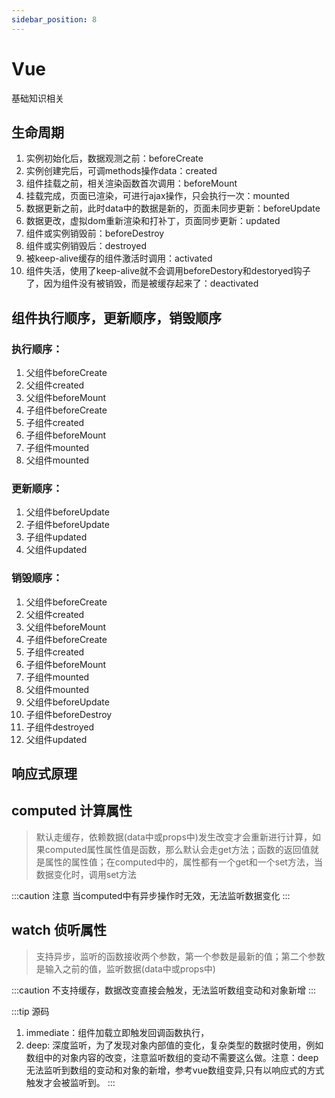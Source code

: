 ```yaml
---
sidebar_position: 8
---
```


# Vue

基础知识相关

## 生命周期

1. 实例初始化后，数据观测之前：beforeCreate
2. 实例创建完后，可调methods操作data：created
3. 组件挂载之前，相关渲染函数首次调用：beforeMount
4. 挂载完成，页面已渲染，可进行ajax操作，只会执行一次：mounted
5. 数据更新之前，此时data中的数据是新的，页面未同步更新：beforeUpdate
6. 数据更改，虚拟dom重新渲染和打补丁，页面同步更新：updated
7. 组件或实例销毁前：beforeDestroy
8. 组件或实例销毁后：destroyed
9. 被keep-alive缓存的组件激活时调用：activated
10. 组件失活，使用了keep-alive就不会调用beforeDestory和destoryed钩子了，因为组件没有被销毁，而是被缓存起来了：deactivated

## 组件执行顺序，更新顺序，销毁顺序

### 执行顺序：

1. 父组件beforeCreate
2. 父组件created
3. 父组件beforeMount
4. 子组件beforeCreate
5. 子组件created
6. 子组件beforeMount
7. 子组件mounted
8. 父组件mounted

### 更新顺序：

1. 父组件beforeUpdate
2. 子组件beforeUpdate
3. 子组件updated
4. 父组件updated

### 销毁顺序：

1. 父组件beforeCreate
2. 父组件created
3. 父组件beforeMount
4. 子组件beforeCreate
5. 子组件created
6. 子组件beforeMount
7. 子组件mounted
8. 父组件mounted
9. 父组件beforeUpdate
10. 子组件beforeDestroy
11. 子组件destroyed
12. 父组件updated

## 响应式原理



## computed 计算属性

> 默认走缓存，依赖数据(data中或props中)发生改变才会重新进行计算，如果computed属性属性值是函数，那么默认会走get方法；函数的返回值就是属性的属性值；在computed中的，属性都有一个get和一个set方法，当数据变化时，调用set方法

:::caution 注意
当computed中有异步操作时无效，无法监听数据变化
:::

## watch 侦听属性

> 支持异步，监听的函数接收两个参数，第一个参数是最新的值；第二个参数是输入之前的值，监听数据(data中或props中)

:::caution
不支持缓存，数据改变直接会触发，无法监听数组变动和对象新增
:::

:::tip 源码
1. immediate：组件加载立即触发回调函数执行，
2. deep: 深度监听，为了发现对象内部值的变化，复杂类型的数据时使用，例如数组中的对象内容的改变，注意监听数组的变动不需要这么做。注意：deep无法监听到数组的变动和对象的新增，参考vue数组变异,只有以响应式的方式触发才会被监听到。
:::
